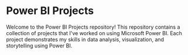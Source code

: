 # Power BI Projects

Welcome to the Power BI Projects repository! This repository contains a collection of projects that I've worked on using Microsoft Power BI. Each project demonstrates my skills in data analysis, visualization, and storytelling using Power BI.
